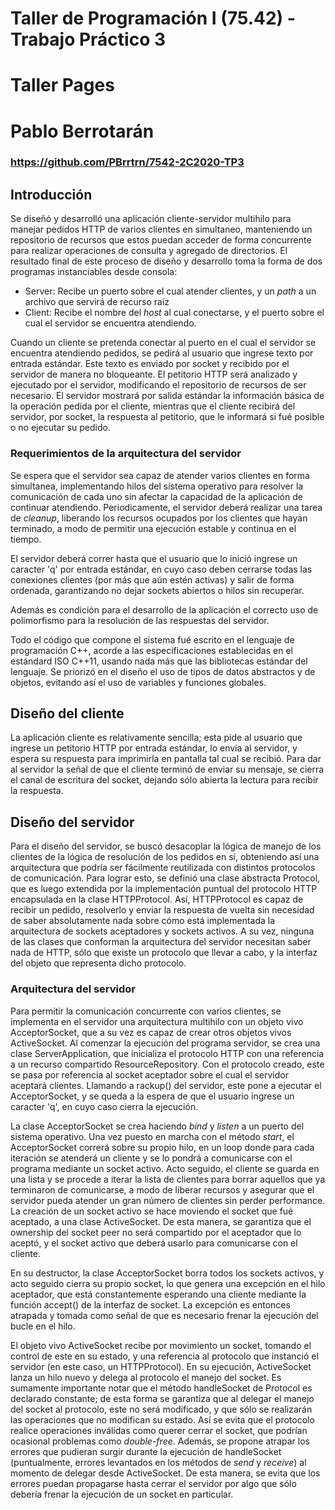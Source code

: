 # Taller de Programación I (75.42) - Trabajo Práctico 3
# Taller Pages
# Pablo Berrotarán

### https://github.com/PBrrtrn/7542-2C2020-TP3

## Introducción

Se diseñó y desarrolló una aplicación cliente-servidor multihilo para manejar pedidos HTTP de varios clientes en simultaneo, manteniendo un repositorio de recursos que estos puedan acceder de forma concurrente para realizar operaciones de consulta y agregado de directorios. El resultado final de este proceso de diseño y desarrollo toma la forma de dos programas instanciables desde consola:

* Server: Recibe un puerto sobre el cual atender clientes, y un *path* a un archivo que servirá de recurso raíz
* Client: Recibe el nombre del *host* al cual conectarse, y el puerto sobre el cual el servidor se encuentra atendiendo.

Cuando un cliente se pretenda conectar al puerto en el cual el servidor se encuentra atendiendo pedidos, se pedirá al usuario que ingrese texto por entrada estándar. Este texto es enviado por socket y recibido por el servidor de manera no bloqueante. El petitorio HTTP será analizado y ejecutado por el servidor, modificando el repositorio de recursos de ser necesario. El servidor mostrará por salida estándar la información básica de la operación pedida por el cliente, mientras que el cliente recibirá del servidor, por socket, la respuesta al petitorio, que le informará si fué posible o no ejecutar su pedido.

### Requerimientos de la arquitectura del servidor

Se espera que el servidor sea capaz de atender varios clientes en forma simultanea, implementando hilos del sistema operativo para resolver la comunicación de cada uno sin afectar la capacidad de la aplicación de continuar atendiendo. Periodicamente, el servidor deberá realizar una tarea de *cleanup*, liberando los recursos ocupados por los clientes que hayan terminado, a modo de permitir una ejecución estable y continua en el tiempo.

El servidor deberá correr hasta que el usuario que lo inició ingrese un caracter 'q' por entrada estándar, en cuyo caso deben cerrarse todas las conexiones clientes (por más que aún estén activas) y salir de forma ordenada, garantizando no dejar sockets abiertos o hilos sin recuperar.

Además es condición para el desarrollo de la aplicación el correcto uso de polimorfismo para la resolución de las respuestas del servidor.

Todo el código que compone el sistema fué escrito en el lenguaje de programación C++, acorde a las especificaciones establecidas en el estándard ISO C++11, usando nada más que las bibliotecas estándar del lenguaje. Se priorizó en el diseño el uso de tipos de datos abstractos y de objetos, evitando así el uso de variables y funciones globales.

## Diseño del cliente

La aplicación cliente es relativamente sencilla; esta pide al usuario que ingrese un petitorio HTTP por entrada estándar, lo envía al servidor, y espera su respuesta para imprimirla en pantalla tal cual se recibió. Para dar al servidor la señal de que el cliente terminó de enviar su mensaje, se cierra el canal de escritura del socket, dejando sólo abierta la lectura para recibir la respuesta.

## Diseño del servidor

Para el diseño del servidor, se buscó desacoplar la lógica de manejo de los clientes de la lógica de resolución de los pedidos en sí, obteniendo así una arquitectura que podría ser fácilmente reutilizada con distintos protocolos de comunicación. Para lograr esto, se definió una clase abstracta Protocol, que es luego extendida por la implementación puntual del protocolo HTTP encapsulada en la clase HTTPProtocol. Así, HTTPProtocol es capaz de recibir un pedido, resolverlo y enviar la respuesta de vuelta sin necesidad de saber absolutamente nada sobre cómo está implementada la arquitectura de sockets aceptadores y sockets activos. A su vez, ninguna de las clases que conforman la arquitectura del servidor necesitan saber nada de HTTP, sólo que existe un protocolo que llevar a cabo, y la interfaz del objeto que representa dicho protocolo.

### Arquitectura del servidor

Para permitir la comunicación concurrente con varios clientes, se implementa en el servidor una arquitectura multihilo con un objeto vivo AcceptorSocket, que a su vez es capaz de crear otros objetos vivos ActiveSocket. Al comenzar la ejecución del programa servidor, se crea una clase ServerApplication, que inicializa el protocolo HTTP con una referencia a un recurso compartido ResourceRepository. Con el protocolo creado, este se pasa por referencia al socket aceptador sobre el cual el servidor aceptará clientes. Llamando a rackup() del servidor, este pone a ejecutar el AcceptorSocket, y se queda a la espera de que el usuario ingrese un caracter 'q', en cuyo caso cierra la ejecución.

La clase AcceptorSocket se crea haciendo *bind* y *listen* a un puerto del sistema operativo. Una vez puesto en marcha con el método *start*, el AcceptorSocket correrá sobre su propio hilo, en un loop donde para cada iteración se atenderá un cliente y se lo pondrá a comunicarse con el programa mediante un socket activo. Acto seguido, el cliente se guarda en una lista y se procede a iterar la lista de clientes para borrar aquellos que ya terminaron de comunicarse, a modo de liberar recursos y asegurar que el servidor pueda atender un gran número de clientes sin perder performance. La creación de un socket activo se hace moviendo el socket que fué aceptado, a una clase ActiveSocket. De esta manera, se garantiza que el ownership del socket peer no será compartido por el aceptador que lo aceptó, y el socket activo que deberá usarlo para comunicarse con el cliente. 

En su destructor, la clase AcceptorSocket borra todos los sockets activos, y acto seguido cierra su propio socket, lo que genera una excepción en el hilo aceptador, que está constantemente esperando una cliente mediante la función accept() de la interfaz de socket. La excepción es entonces atrapada y tomada como señal de que es necesario frenar la ejecución del bucle en el hilo.

El objeto vivo ActiveSocket recibe por movimiento un socket, tomando el control de este en su estado, y una referencia al protocolo que instanció el servidor (en este caso, un HTTPProtocol). En su ejecución, ActiveSocket lanza un hilo nuevo y delega al protocolo el manejo del socket. Es sumamente importante notar que el método handleSocket de Protocol es declarado constante; de esta forma se garantiza que al delegar el manejo del socket al protocolo, este no será modificado, y que sólo se realizarán las operaciones que no modifican su estado. Así se evita que el protocolo realice operaciones inválidas como querer cerrar el socket, que podrían ocasional problemas como *double-free*. Además, se propone atrapar los errores que pudieran surgir durante la ejecución de handleSocket (puntualmente, errores levantados en los métodos de *send* y *receive*) al momento de delegar desde ActiveSocket. De esta manera, se evita que los errores puedan propagarse hasta cerrar el servidor por algo que sólo debería frenar la ejecución de un socket en particular.